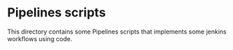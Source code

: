 # **Pipelines scripts**

This directory contains some Pipelines scripts that implements some jenkins workflows using code.